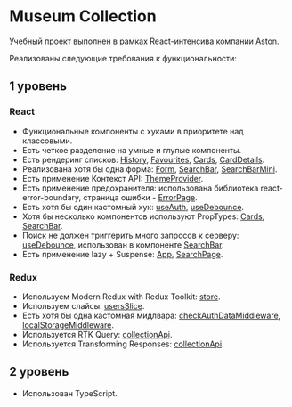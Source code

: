 # Museum Collection

Учебный проект выполнен в рамках React-интенсива компании Aston.

Реализованы следующие требования к функциональности:

## 1 уровень

### React

- Функциональные компоненты c хуками в приоритете над классовыми.
- Есть четкое разделение на умные и глупые компоненты.
- Есть рендеринг списков: [History](https://github.com/ttpavlova/museum-collection/blob/main/src/components/History/History.tsx), [Favourites](https://github.com/ttpavlova/museum-collection/blob/main/src/components/Favourites/Favourites.tsx), [Cards](https://github.com/ttpavlova/museum-collection/blob/main/src/components/Cards/Cards.tsx), [CardDetails](https://github.com/ttpavlova/museum-collection/blob/main/src/components/Cards/CardDetails.tsx).
- Реализована хотя бы одна форма: [Form](https://github.com/ttpavlova/museum-collection/blob/main/src/components/Form/Form.tsx), [SearchBar](https://github.com/ttpavlova/museum-collection/blob/main/src/components/SearchBar/SearchBar.tsx), [SearchBarMini](https://github.com/ttpavlova/museum-collection/blob/main/src/components/SearchBar/SearchBarMini.tsx).
- Есть применение Контекст API: [ThemeProvider](https://github.com/ttpavlova/museum-collection/blob/main/src/ThemeProvider.tsx).
- Есть применение предохранителя: использована библиотека react-error-boundary, страница ошибки - [ErrorPage](https://github.com/ttpavlova/museum-collection/blob/main/src/components/ErrorPage/ErrorPage.tsx).
- Есть хотя бы один кастомный хук: [useAuth](https://github.com/ttpavlova/museum-collection/blob/main/src/hooks/useAuth.tsx), [useDebounce](https://github.com/ttpavlova/museum-collection/blob/main/src/hooks/useDebounce.tsx).
- Хотя бы несколько компонентов используют PropTypes: [Cards](https://github.com/ttpavlova/museum-collection/blob/main/src/components/Cards/Cards.tsx), [SearchBar](https://github.com/ttpavlova/museum-collection/blob/main/src/components/SearchBar/SearchBar.tsx).
- Поиск не должен триггерить много запросов к серверу: [useDebounce](https://github.com/ttpavlova/museum-collection/blob/main/src/hooks/useDebounce.tsx), использован в компоненте [SearchBar](https://github.com/ttpavlova/museum-collection/blob/main/src/components/SearchBar/SearchBar.tsx).
- Есть применение lazy + Suspense: [App](https://github.com/ttpavlova/museum-collection/blob/main/src/App.tsx), [SearchPage](https://github.com/ttpavlova/museum-collection/blob/main/src/components/SearchPage/SearchPage.tsx).

### Redux

- Используем Modern Redux with Redux Toolkit: [store](https://github.com/ttpavlova/museum-collection/blob/main/src/redux/store.tsx).
- Используем слайсы: [usersSlice](https://github.com/ttpavlova/museum-collection/blob/main/src/redux/usersSlice.tsx).
- Есть хотя бы одна кастомная мидлвара: [checkAuthDataMiddleware](https://github.com/ttpavlova/museum-collection/blob/main/src/redux/middleware/checkAuthDataMiddleware.tsx), [localStorageMiddleware](https://github.com/ttpavlova/museum-collection/blob/main/src/redux/middleware/localStorageMiddleware.tsx).
- Используется RTK Query: [collectionApi](https://github.com/ttpavlova/museum-collection/blob/main/src/services/collectionApi.tsx).
- Используется Transforming Responses: [collectionApi](https://github.com/ttpavlova/museum-collection/blob/main/src/services/collectionApi.tsx).

## 2 уровень

- Использован TypeScript.
